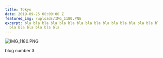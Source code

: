 ```yaml
---
title: Tokyo
date: 2019-09-25 00:00:00 Z
featured_img: /uploads/IMG_1180.PNG
excerpt: bla bla bla bla bla bla bla bla bla bla bla bla bla bla bla bla bla bla bla
  bla bla bla bla bla bla
---
```


![IMG_1180.PNG](/uploads/IMG_1180.PNG)

blog number 3
